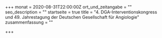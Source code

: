 +++
monat = 2020-08-31T22:00:00Z
ort_und_zeitangabe = ""
seo_description = ""
startseite = true
title = "4. DGA-Interventionskongress und 49. Jahrestagung der Deutschen Gesellschaft für Angiologie"
zusammenfassung = ""

+++
